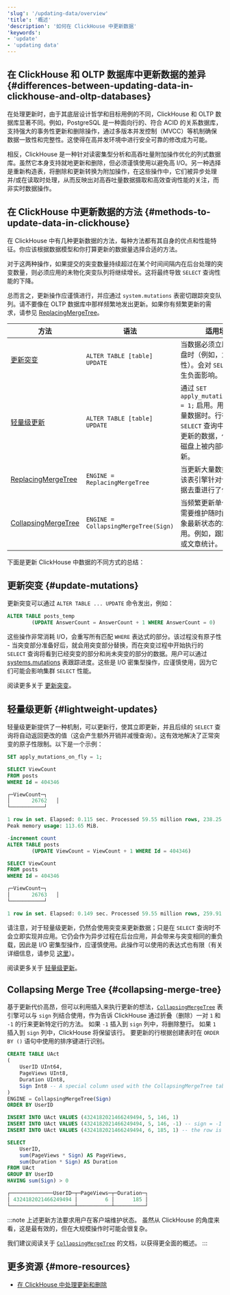 ```yaml
---
'slug': '/updating-data/overview'
'title': '概述'
'description': '如何在 ClickHouse 中更新数据'
'keywords':
- 'update'
- 'updating data'
---
```


## 在 ClickHouse 和 OLTP 数据库中更新数据的差异 {#differences-between-updating-data-in-clickhouse-and-oltp-databases}

在处理更新时，由于其底层设计哲学和目标用例的不同，ClickHouse 和 OLTP 数据库显著不同。例如，PostgreSQL 是一种面向行的、符合 ACID 的关系数据库，支持强大的事务性更新和删除操作，通过多版本并发控制（MVCC）等机制确保数据一致性和完整性。这使得在高并发环境中进行安全可靠的修改成为可能。

相反，ClickHouse 是一种针对读密集型分析和高吞吐量附加操作优化的列式数据库。虽然它本身支持就地更新和删除，但必须谨慎使用以避免高 I/O。另一种选择是重新构造表，将删除和更新转换为附加操作，在这些操作中，它们被异步处理并/或在读取时处理，从而反映出对高吞吐量数据摄取和高效查询性能的关注，而非实时数据操作。

## 在 ClickHouse 中更新数据的方法 {#methods-to-update-data-in-clickhouse}

在 ClickHouse 中有几种更新数据的方法，每种方法都有其自身的优点和性能特征。你应该根据数据模型和你打算更新的数据量选择合适的方法。

对于这两种操作，如果提交的突变数量持续超过在某个时间间隔内在后台处理的突变数量，则必须应用的未物化突变队列将继续增长。这将最终导致 `SELECT` 查询性能的下降。

总而言之，更新操作应谨慎进行，并应通过 `system.mutations` 表密切跟踪突变队列。请不要像在 OLTP 数据库中那样频繁地发出更新。如果你有频繁更新的需求，请参见 [ReplacingMergeTree](/engines/table-engines/mergetree-family/replacingmergetree)。

| 方法                                                                                         | 语法                               | 适用场景                                                                                                                                                                                                                          |
|----------------------------------------------------------------------------------------------|--------------------------------------|----------------------------------------------------------------------------------------------------------------------------------------------------------------------------------------------------------------------------------|
| [更新突变](/sql-reference/statements/alter/update)                                          | `ALTER TABLE [table] UPDATE`         | 当数据必须立即更新到磁盘时（例如，为了合规性）。会对 `SELECT` 性能产生负面影响。                                                                                                                                              |
| [轻量级更新](/guides/developer/lightweight-update)                                          | `ALTER TABLE [table] UPDATE`         | 通过 `SET apply_mutations_on_fly = 1;` 启用。用于更新少量数据时。行在所有后续 `SELECT` 查询中立即返回更新的数据，但最初仅在磁盘上被内部标记为更新。                                                                                          |
| [ReplacingMergeTree](/engines/table-engines/mergetree-family/replacingmergetree)           | `ENGINE = ReplacingMergeTree`        | 当更新大量数据时使用。该表引擎针对合并时的数据去重进行了优化。                                                                                                                                                           |
| [CollapsingMergeTree](/engines/table-engines/mergetree-family/collapsingmergetree)         | `ENGINE = CollapsingMergeTree(Sign)` | 当频繁更新单个行，或在需要维护随时间变化的对象最新状态的场景中使用。例如，跟踪用户活动或文章统计。                                                                                           |

下面是更新 ClickHouse 中数据的不同方式的总结：

## 更新突变 {#update-mutations}

更新突变可以通过 `ALTER TABLE ... UPDATE` 命令发出，例如：

```sql
ALTER TABLE posts_temp
        (UPDATE AnswerCount = AnswerCount + 1 WHERE AnswerCount = 0)
```
这些操作非常消耗 I/O，会重写所有匹配 `WHERE` 表达式的部分。该过程没有原子性 - 当突变部分准备好后，就会用突变部分替换，而在突变过程中开始执行的 `SELECT` 查询将看到已经突变的部分和尚未突变的部分的数据。用户可以通过 [systems.mutations](/operations/system-tables/mutations) 表跟踪进度。这些是 I/O 密集型操作，应谨慎使用，因为它们可能会影响集群 `SELECT` 性能。

阅读更多关于 [更新突变](/sql-reference/statements/alter/update)。

## 轻量级更新 {#lightweight-updates}

轻量级更新提供了一种机制，可以更新行，使其立即更新，并且后续的 `SELECT` 查询将自动返回更改的值（这会产生额外开销并减慢查询）。这有效地解决了正常突变的原子性限制。以下是一个示例：

```sql
SET apply_mutations_on_fly = 1;

SELECT ViewCount
FROM posts
WHERE Id = 404346

┌─ViewCount─┐
│       26762   │
└───────────┘

1 row in set. Elapsed: 0.115 sec. Processed 59.55 million rows, 238.25 MB (517.83 million rows/s., 2.07 GB/s.)
Peak memory usage: 113.65 MiB.

-increment count
ALTER TABLE posts
        (UPDATE ViewCount = ViewCount + 1 WHERE Id = 404346)

SELECT ViewCount
FROM posts
WHERE Id = 404346

┌─ViewCount─┐
│       26763   │
└───────────┘

1 row in set. Elapsed: 0.149 sec. Processed 59.55 million rows, 259.91 MB (399.99 million rows/s., 1.75 GB/s.)
```

请注意，对于轻量级更新，仍然会使用突变来更新数据；只是在 `SELECT` 查询时不会立即实现并应用。它仍会作为异步过程在后台应用，并会带来与突变相同的重负载，因此是 I/O 密集型操作，应谨慎使用。此操作可以使用的表达式也有限（有关详细信息，请参见 [这里](/guides/developer/lightweight-update#support-for-subqueries-and-non-deterministic-functions)）。

阅读更多关于 [轻量级更新](/guides/developer/lightweight-update)。

## Collapsing Merge Tree {#collapsing-merge-tree}

基于更新代价高昂，但可以利用插入来执行更新的想法，[`CollapsingMergeTree`](/engines/table-engines/mergetree-family/collapsingmergetree) 表引擎可以与 `sign` 列结合使用，作为告诉 ClickHouse 通过折叠（删除）一对 `1` 和 `-1` 的行来更新特定行的方法。
如果 `-1` 插入到 `sign` 列中，将删除整行。
如果 `1` 插入到 `sign` 列中，ClickHouse 将保留该行。
要更新的行根据创建表时在 `ORDER BY ()` 语句中使用的排序键进行识别。

```sql
CREATE TABLE UAct
(
    UserID UInt64,
    PageViews UInt8,
    Duration UInt8,
    Sign Int8 -- A special column used with the CollapsingMergeTree table engine
)
ENGINE = CollapsingMergeTree(Sign)
ORDER BY UserID

INSERT INTO UAct VALUES (4324182021466249494, 5, 146, 1)
INSERT INTO UAct VALUES (4324182021466249494, 5, 146, -1) -- sign = -1 signals to update the state of this row
INSERT INTO UAct VALUES (4324182021466249494, 6, 185, 1) -- the row is replaced with the new state

SELECT
    UserID,
    sum(PageViews * Sign) AS PageViews,
    sum(Duration * Sign) AS Duration
FROM UAct
GROUP BY UserID
HAVING sum(Sign) > 0

┌──────────────UserID─┬─PageViews─┬─Duration─┐
│ 4324182021466249494 │         6 │      185 │
└─────────────────────┴───────────┴──────────┘
```

:::note
上述更新方法要求用户在客户端维护状态。
虽然从 ClickHouse 的角度来看，这是最有效的，但在大规模操作时可能会很复杂。

我们建议阅读关于 [`CollapsingMergeTree`](/engines/table-engines/mergetree-family/collapsingmergetree) 的文档，以获得更全面的概述。
:::

## 更多资源 {#more-resources}

- [在 ClickHouse 中处理更新和删除](https://clickhouse.com/blog/handling-updates-and-deletes-in-clickhouse)
